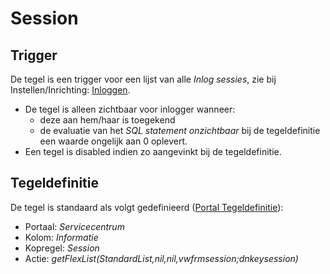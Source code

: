 # Session

## Trigger

De tegel is een trigger voor een lijst van alle *Inlog sessies*, zie bij Instellen/Inrichting: [Inloggen](/probleemoplossing/programmablokken/inloggen.md).

  * De tegel is alleen zichtbaar voor inlogger wanneer:
    * deze aan hem/haar is toegekend
    * de evaluatie van het *SQL statement onzichtbaar* bij de tegeldefinitie een waarde ongelijk aan 0 oplevert.
  * Een tegel is disabled indien zo aangevinkt bij de tegeldefinitie.

## Tegeldefinitie

De tegel is standaard als volgt gedefinieerd ([Portal Tegeldefinitie](/instellen_inrichten/portaldefinitie/portal_tegel.md)):

  * Portaal: *Servicecentrum*
  * Kolom: *Informatie*
  * Kopregel: *Session*
  * Actie: *getFlexList(StandardList,nil,nil,vwfrmsession;dnkeysession)*


